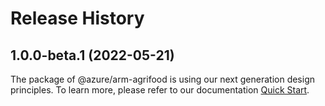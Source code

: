 # Release History
    
## 1.0.0-beta.1 (2022-05-21)

The package of @azure/arm-agrifood is using our next generation design principles. To learn more, please refer to our documentation [Quick Start](https://aka.ms/js-track2-quickstart).
